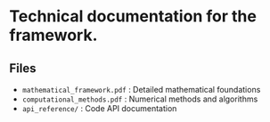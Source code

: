 # Technical documentation for the framework.

## Files

- `mathematical_framework.pdf` : Detailed mathematical foundations
- `computational_methods.pdf` : Numerical methods and algorithms
- `api_reference/` : Code API documentation
